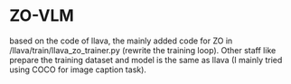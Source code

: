 # ZO-VLM
based on the code of llava, the mainly added code for ZO in /llava/train/llava_zo_trainer.py (rewrite the training loop). Other staff like prepare the training dataset and model is the same as llava (I mainly tried using COCO for image caption task).

